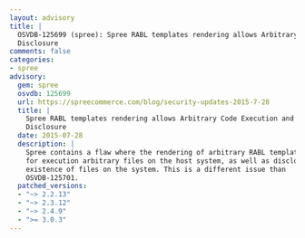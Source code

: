 ```yaml
---
layout: advisory
title: |
  OSVDB-125699 (spree): Spree RABL templates rendering allows Arbitrary Code Execution and File
  Disclosure
comments: false
categories:
- spree
advisory:
  gem: spree
  osvdb: 125699
  url: https://spreecommerce.com/blog/security-updates-2015-7-28
  title: |
    Spree RABL templates rendering allows Arbitrary Code Execution and File
    Disclosure
  date: 2015-07-28
  description: |
    Spree contains a flaw where the rendering of arbitrary RABL templates allows
    for execution arbitrary files on the host system, as well as disclosing the
    existence of files on the system. This is a different issue than
    OSVDB-125701.
  patched_versions:
  - "~> 2.2.13"
  - "~> 2.3.12"
  - "~> 2.4.9"
  - ">= 3.0.3"
---
```

